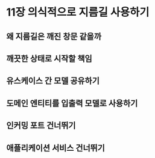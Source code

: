 # 11장 의식적으로 지름길 사용하기

## 왜 지름길은 깨진 창문 같을까

## 깨끗한 상태로 시작할 책임

## 유스케이스 간 모델 공유하기

## 도메인 엔티티를 입출력 모델로 사용하기

## 인커밍 포트 건너뛰기

## 애플리케이션 서비스 건너뛰기
